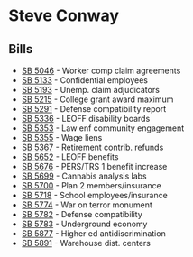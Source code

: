 # Steve Conway
## Bills
* [SB 5046](bill/2021-22/sb/5046/) - Worker comp claim agreements
* [SB 5133](bill/2021-22/sb/5133/) - Confidential employees
* [SB 5193](bill/2021-22/sb/5193/) - Unemp. claim adjudicators
* [SB 5215](bill/2021-22/sb/5215/) - College grant award maximum
* [SB 5291](bill/2021-22/sb/5291/) - Defense compatibility report
* [SB 5336](bill/2021-22/sb/5336/) - LEOFF disability boards
* [SB 5353](bill/2021-22/sb/5353/) - Law enf community engagement
* [SB 5355](bill/2021-22/sb/5355/) - Wage liens
* [SB 5367](bill/2021-22/sb/5367/) - Retirement contrib. refunds
* [SB 5652](bill/2021-22/sb/5652/) - LEOFF benefits
* [SB 5676](bill/2021-22/sb/5676/) - PERS/TRS 1 benefit increase
* [SB 5699](bill/2021-22/sb/5699/) - Cannabis analysis labs
* [SB 5700](bill/2021-22/sb/5700/) - Plan 2 members/insurance
* [SB 5718](bill/2021-22/sb/5718/) - School employees/insurance
* [SB 5774](bill/2021-22/sb/5774/) - War on terror monument
* [SB 5782](bill/2021-22/sb/5782/) - Defense compatibility
* [SB 5783](bill/2021-22/sb/5783/) - Underground economy
* [SB 5877](bill/2021-22/sb/5877/) - Higher ed antidiscrimination
* [SB 5891](bill/2021-22/sb/5891/) - Warehouse dist. centers
